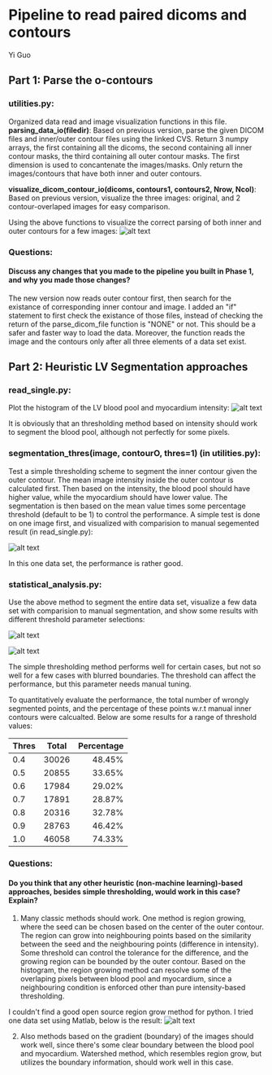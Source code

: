Pipeline to read paired dicoms and contours
============================================================
Yi Guo


Part 1: Parse the o-contours
--------------
### utilities.py: 
Organized data read and image visualization functions in this file.  <br />
**parsing_data_io(filedir)**:
Based on previous version, parse the given DICOM files and inner/outer contour files using the linked CVS.
Return 3 numpy arrays, the first containing all the dicoms, the second containing all inner contour masks, the third containing all outer contour masks. The first dimension is used to concantenate the images/masks. 
Only return the images/contours that have both inner and outer contours.

**visualize_dicom_contour_io(dicoms, contours1, contours2, Nrow, Ncol)**:
Based on previous version, visualize the three images: original, and 2 contour-overlaped images for easy comparison. 

Using the above functions to visualize the correct parsing of both inner and outer contours for a few images:
![alt text](https://github.com/eagle13gy/dicom_contour/blob/master/figures/Outer_Contour.png)


### Questions:
#### Discuss any changes that you made to the pipeline you built in Phase 1, and why you made those changes?
The new version now reads outer contour first, then search for the existance of corresponding inner contour and image. I added an "if" statement to first check the existance of those files, instead of checking the return of the parse_dicom_file function is "NONE" or not. This should be a safer and faster way to load the data. Moreover, the function reads the image and the contours only after all three elements of a data set exist. 

Part 2: Heuristic LV Segmentation approaches
--------------

### read_single.py: 
Plot the histogram of the LV blood pool and myocardium intensity:
![alt text](https://github.com/eagle13gy/dicom_contour/blob/master/figures/histogram.png)

It is obviously that an thresholding method based on intensity should work to segment the blood pool, although not perfectly for some pixels.

### segmentation_thres(image, contourO, thres=1) (in utilities.py): 
Test a simple thresholding scheme to segment the inner contour given the outer contour. The mean image intensity inside the outer contour is calculated first. Then based on the intensity, the blood pool should have higher value, while the myocardium should have lower value. The segmentation is then based on the mean value times some percentage threshold (default to be 1) to control the performance. A simple test is done on one image first, and visualized with comparision to manual segemented result (in read_single.py):

![alt text](https://github.com/eagle13gy/dicom_contour/blob/master/figures/Single_Thres.png)

In this one data set, the performance is rather good. 

### statistical_analysis.py:
Use the above method to segment the entire data set, visualize a few data set with comparision to manual segmentation, and show some results with different threshold parameter selections:

![alt text](https://github.com/eagle13gy/dicom_contour/blob/master/figures/Thres_1.0.png)

![alt text](https://github.com/eagle13gy/dicom_contour/blob/master/figures/Thres_0.7.png)

The simple thresholding method performs well for certain cases, but not so well for a few cases with blurred boundaries. The threshold can affect the performance, but this parameter needs manual tuning. 

To quantitatively evaluate the performance, the total number of wrongly segmented points, and the percentage of these points w.r.t manual inner contours were calcualted. Below are some results for a range of threshold values:

|Thres |Total   |Percentage|
| -----|:------:| -----:|
|0.4   | 30026  | 48.45%|
|0.5   | 20855  | 33.65%|
|0.6   | 17984  | 29.02%|
|0.7   | 17891  | 28.87%|
|0.8   | 20316  | 32.78%|
|0.9   | 28763  | 46.42%|
|1.0   | 46058  | 74.33%|


### Questions: 
#### Do you think that any other heuristic (non-machine learning)-based approaches, besides simple thresholding, would work in this case? Explain?

1. Many classic methods should work. One method is region growing, where the seed can be chosen based on the center of the outer contour. 
The region can grow into neighbouring points based on the similarity between the seed and the neighbouring points (difference in intensity). 
Some threshold can control the tolerance for the difference, and the growing region can be bounded by the outer contour.
Based on the histogram, the region growing method can resolve some of the overlaping pixels between blood pool and myocardium, since a neighbouring condition is enforced other than pure intensity-based thresholding. 

I couldn't find a good open source region grow method for python. I tried one data set using Matlab, below is the result:
![alt text](https://github.com/eagle13gy/dicom_contour/blob/master/figures/region_grow.png)

2. Also methods based on the gradient (boundary) of the images should work well, since there's some clear boundary between the blood pool and myocardium. Watershed method, which resembles region grow, but utilizes the boundary information, should work well in this case.


